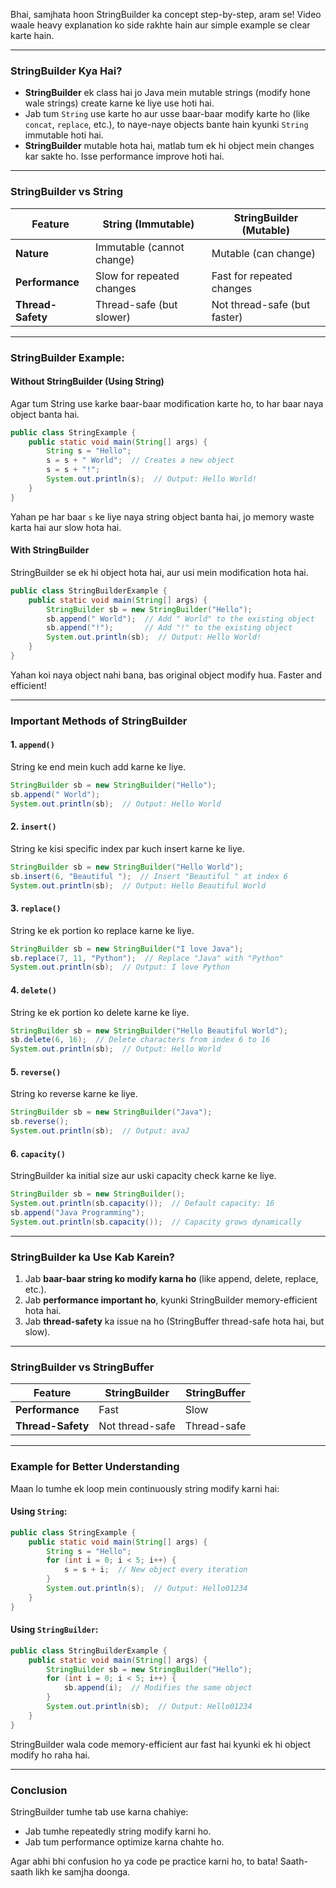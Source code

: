 Bhai, samjhata hoon StringBuilder ka concept step-by-step, aram se! Video waale heavy explanation ko side rakhte hain aur simple example se clear karte hain.

---

### **StringBuilder Kya Hai?**

- **StringBuilder** ek class hai jo Java mein mutable strings (modify hone wale strings) create karne ke liye use hoti hai.
- Jab tum `String` use karte ho aur usse baar-baar modify karte ho (like `concat`, `replace`, etc.), to naye-naye objects bante hain kyunki `String` immutable hoti hai.
- **StringBuilder** mutable hota hai, matlab tum ek hi object mein changes kar sakte ho. Isse performance improve hoti hai.

---

### **StringBuilder vs String**

|Feature|String (Immutable)|StringBuilder (Mutable)|
|---|---|---|
|**Nature**|Immutable (cannot change)|Mutable (can change)|
|**Performance**|Slow for repeated changes|Fast for repeated changes|
|**Thread-Safety**|Thread-safe (but slower)|Not thread-safe (but faster)|

---

### **StringBuilder Example:**

#### **Without StringBuilder (Using String)**

Agar tum String use karke baar-baar modification karte ho, to har baar naya object banta hai.

```java
public class StringExample {
    public static void main(String[] args) {
        String s = "Hello";
        s = s + " World";  // Creates a new object
        s = s + "!";
        System.out.println(s);  // Output: Hello World!
    }
}
```

Yahan pe har baar `s` ke liye naya string object banta hai, jo memory waste karta hai aur slow hota hai.

#### **With StringBuilder**

StringBuilder se ek hi object hota hai, aur usi mein modification hota hai.

```java
public class StringBuilderExample {
    public static void main(String[] args) {
        StringBuilder sb = new StringBuilder("Hello");
        sb.append(" World");  // Add " World" to the existing object
        sb.append("!");       // Add "!" to the existing object
        System.out.println(sb);  // Output: Hello World!
    }
}
```

Yahan koi naya object nahi bana, bas original object modify hua. Faster and efficient!

---

### **Important Methods of StringBuilder**

#### 1. **`append()`**

String ke end mein kuch add karne ke liye.

```java
StringBuilder sb = new StringBuilder("Hello");
sb.append(" World");
System.out.println(sb);  // Output: Hello World
```

#### 2. **`insert()`**

String ke kisi specific index par kuch insert karne ke liye.

```java
StringBuilder sb = new StringBuilder("Hello World");
sb.insert(6, "Beautiful ");  // Insert "Beautiful " at index 6
System.out.println(sb);  // Output: Hello Beautiful World
```

#### 3. **`replace()`**

String ke ek portion ko replace karne ke liye.

```java
StringBuilder sb = new StringBuilder("I love Java");
sb.replace(7, 11, "Python");  // Replace "Java" with "Python"
System.out.println(sb);  // Output: I love Python
```

#### 4. **`delete()`**

String ke ek portion ko delete karne ke liye.

```java
StringBuilder sb = new StringBuilder("Hello Beautiful World");
sb.delete(6, 16);  // Delete characters from index 6 to 16
System.out.println(sb);  // Output: Hello World
```

#### 5. **`reverse()`**

String ko reverse karne ke liye.

```java
StringBuilder sb = new StringBuilder("Java");
sb.reverse();
System.out.println(sb);  // Output: avaJ
```

#### 6. **`capacity()`**

StringBuilder ka initial size aur uski capacity check karne ke liye.

```java
StringBuilder sb = new StringBuilder();
System.out.println(sb.capacity());  // Default capacity: 16
sb.append("Java Programming");
System.out.println(sb.capacity());  // Capacity grows dynamically
```

---

### **StringBuilder ka Use Kab Karein?**

1. Jab **baar-baar string ko modify karna ho** (like append, delete, replace, etc.).
2. Jab **performance important ho**, kyunki StringBuilder memory-efficient hota hai.
3. Jab **thread-safety** ka issue na ho (StringBuffer thread-safe hota hai, but slow).

---

### **StringBuilder vs StringBuffer**

|Feature|StringBuilder|StringBuffer|
|---|---|---|
|**Performance**|Fast|Slow|
|**Thread-Safety**|Not thread-safe|Thread-safe|

---

### **Example for Better Understanding**

Maan lo tumhe ek loop mein continuously string modify karni hai:

#### Using `String`:

```java
public class StringExample {
    public static void main(String[] args) {
        String s = "Hello";
        for (int i = 0; i < 5; i++) {
            s = s + i;  // New object every iteration
        }
        System.out.println(s);  // Output: Hello01234
    }
}
```

#### Using `StringBuilder`:

```java
public class StringBuilderExample {
    public static void main(String[] args) {
        StringBuilder sb = new StringBuilder("Hello");
        for (int i = 0; i < 5; i++) {
            sb.append(i);  // Modifies the same object
        }
        System.out.println(sb);  // Output: Hello01234
    }
}
```

StringBuilder wala code memory-efficient aur fast hai kyunki ek hi object modify ho raha hai.

---

### **Conclusion**

StringBuilder tumhe tab use karna chahiye:

- Jab tumhe repeatedly string modify karni ho.
- Jab tum performance optimize karna chahte ho.

Agar abhi bhi confusion ho ya code pe practice karni ho, to bata! Saath-saath likh ke samjha doonga.